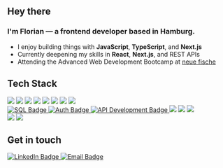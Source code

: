 ## Hey there
### I'm Florian — a frontend developer based in Hamburg.

- I enjoy building things with **JavaScript**, **TypeScript**, and **Next.js**
- Currently deepening my skills in **React**, **Next.js**, and REST APIs
- Attending the Advanced Web Development Bootcamp at [neue fische](https://www.neuefische.de/)

## Tech Stack
<a href="#" target="_blank"><img src="https://img.shields.io/badge/React-20232A?style=for-the-badge&logo=react&logoColor=61DAFB2" /></a>
<a href="#" target="_blank"><img src="https://img.shields.io/badge/React_Router-CA4245?style=for-the-badge&logo=react-router&logoColor=white" /></a>
<a href="#" target="_blank"><img src="https://img.shields.io/badge/Next.js-000000?style=for-the-badge&logo=nextdotjs&logoColor=white" /></a>
<a href="#" target="_blank"><img src="https://img.shields.io/badge/Node%20js-339933?style=for-the-badge&logo=nodedotjs&logoColor=white" /></a>
<a href="#" target="_blank"><img src="https://img.shields.io/badge/Express%20js-000000?style=for-the-badge&logo=express&logoColor=white" /></a>
<a href="#" target="_blank"><img src="https://img.shields.io/badge/Nunjucks-1C4913?style=for-the-badge&logo=nunjucks&logoColor=white" /></a>
<a href="#" target="_blank"><img src="https://img.shields.io/badge/TypeScript-007ACC?style=for-the-badge&logo=typescript&logoColor=white" /></a>
<a href="#" target="_blank"><img src="https://img.shields.io/badge/JavaScript-323330?style=for-the-badge&logo=javascript&logoColor=F7DF1E" /></a>
<br/>
<a href="#" target="_blank">
  <img src="https://img.shields.io/badge/SQL-4479A1?style=for-the-badge&logo=mysql&logoColor=white" alt="SQL Badge" />
</a>
<a href="#" target="_blank">
  <img src="https://img.shields.io/badge/Auth-6C47FF?style=for-the-badge&logo=auth0&logoColor=white" alt="Auth Badge" />
</a>
<a href="#" target="_blank">
  <img src="https://img.shields.io/badge/API%20Development-FF6F00?style=for-the-badge&logo=postman&logoColor=white" alt="API Development Badge" />
</a>
<a href="#" target="_blank"><img src="https://img.shields.io/badge/HTML5-DD4B25?style=for-the-badge&logo=html5&logoColor=white" /></a>
<a href="#" target="_blank"><img src="https://img.shields.io/badge/CSS3-0070BB?style=for-the-badge&logo=css3&logoColor=white" /></a>
<a href="#" target="_blank"><img src="https://img.shields.io/badge/Tailwind_CSS-38B2AC?style=for-the-badge&logo=tailwind-css&logoColor=white" /></a>
<br/>
<a href="#" target="_blank"><img src="https://img.shields.io/badge/GIT-F05033?style=for-the-badge&logo=git&logoColor=white" /></a>
<a href="#" target="_blank"><img src="https://img.shields.io/badge/Github-323330?style=for-the-badge&logo=github&logoColor=white" /></a>

## Get in touch
<a href="https://www.linkedin.com/in/florian-harten/" target="_blank">
  <img src="https://img.shields.io/badge/LinkedIn-0A66C2?style=for-the-badge&logo=linkedin&logoColor=white" alt="LinkedIn Badge"/>
</a>

<a href="mailto:florian.harten@proton.me" target="_blank">
  <img src="https://img.shields.io/badge/Email-8B89CC?style=for-the-badge&logo=protonmail&logoColor=white" alt="Email Badge"/>
</a>
